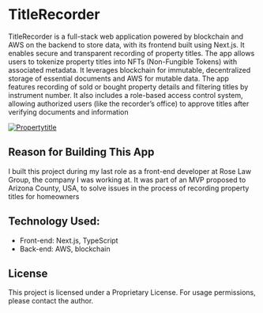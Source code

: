 # TitleRecorder

TitleRecorder is a full-stack web application powered by blockchain and AWS on the backend to store data, with its frontend built using Next.js. It enables secure and transparent recording of property titles. The app allows users to tokenize property titles into NFTs (Non-Fungible Tokens) with associated metadata. It leverages blockchain for immutable, decentralized storage of essential documents and AWS for mutable data. The app features recording of sold or bought property details and filtering titles by instrument number. It also includes a role-based access control system, allowing authorized users (like the recorder’s office) to approve titles after verifying documents and information

<a href="https://ibb.co/0rc1Cw0"><img src="https://i.ibb.co/Wf67kTr/Propertytitle.png" alt="Propertytitle" border="0"></a>

## Reason for Building This App

I built this project during my last role as a front-end developer at Rose Law Group, the company I was working at. It was part of an MVP proposed to Arizona County, USA, to solve issues in the process of recording property titles for homeowners

## Technology Used:

- Front-end: Next.js, TypeScript
- Back-end: AWS, blockchain

## License

This project is licensed under a Proprietary License. For usage permissions, please contact the author.

